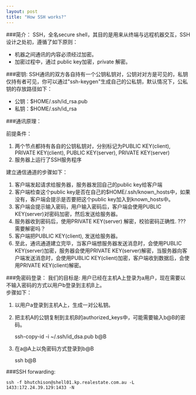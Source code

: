 ```yaml
---
layout: post
title: "How SSH works?"
---
```


###简介：
SSH，全名secure shell，其目的是用来从终端与远程机器交互，SSH设计之处初，遵循了如下原则：

  * 机器之间通讯的内容必须经过加密。
  * 加密过程中，通过 public key加密，private 解密。

###密钥:
SSH通讯的双方各自持有一个公钥私钥对，公钥对对方是可见的，私钥仅持有者可见，你可以通过"ssh-keygen"生成自己的公私钥，默认情况下，公私钥的存放路径如下：    

  * 公钥：$HOME/.ssh/id_rsa.pub
  * 私钥：$HOME/.ssh/id_rsa

###通讯原理：

  前提条件：

  1. 两个节点都持有各自的公钥私钥对，分别标记为PUBLIC KEY(client), PRIVATE KEY(client), PUBLIC KEY(server), PRIVATE KEY(server)
  2. 服务器上运行了SSH服务程序
   
建立通信通道的步骤如下：

  1. 客户端发起请求给服务器，服务器发回自己的public key给客户端
  2. 客户端检查这个public key是否在自己的$HOME/.ssh/known_hosts中，如果没有，客户端会提示是否要把这个public key加入到known_hosts中。
  3. 客户端会提示输入密码，用户输入密码后，客户端会使用PUBLIC KEY(server)对密码加密，然后发送给服务器。
  4. 服务器收到密码后，使用PRIVATE KEY(server) 解密，校验密码正确性. ??? 需要解密吗？
  5. 客户端把PUBLIC KEY(client), 发送给服务器。
  6. 至此，通讯通道建立完毕，当客户端想服务器发送消息时，会使用PUBLIC KEY(server)加密，服务器会使用PRIVATE KEY(server)解密，当服务器向客户端发送消息时，会使用PUBLIC KEY(client)加密，客户端收到数据后，会使用PRIVATE KEY(client)解密。

###免密码登录：
我们的目标是: 用户已经在主机A上登录为a用户，现在需要以不输入密码的方式以用户b登录到主机B上。   
步骤如下：

  1. 以用户a登录到主机A上，生成一对公私钥。
  2. 把主机A的公钥复制到主机B的authorized_keys中，可能需要输入b@B的密码。

	    ssh-copy-id -i ~/.ssh/id_dsa.pub b@B
  3. 在a@A上以免密码方式登录到b@B

  		ssh b@B

###SSH forwarding:

	ssh -f bhutchison@shell01.kp.realestate.com.au -L 1433:172.24.39.129:1433 -N

